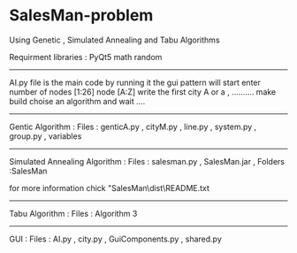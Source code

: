 # SalesMan-problem
Using Genetic , Simulated Annealing  and Tabu Algorithms 

Requirment libraries :
PyQt5 
math 
random  

*************************************************

AI.py file is the main code 
by running it the gui pattern will start 
enter number of nodes [1:26] node [A:Z]
write the first city A or a , ..........
make build 
choise an algorithm 
and wait ....

*************************************************

Gentic Algorithm :
Files : genticA.py , cityM.py , line.py , system.py , group.py , variables

*************************************************

Simulated Annealing Algorithm  :
Files : salesman.py , SalesMan.jar , 
Folders :SalesMan

for more information chick "SalesMan\\dist\\README.txt 

*************************************************

Tabu Algorithm :
Files : Algorithm 3

*************************************************

GUI :
Files : AI.py , city.py , GuiComponents.py , shared.py 


